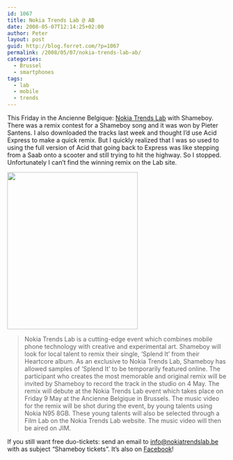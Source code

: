 ```yaml
---
id: 1067
title: Nokia Trends Lab @ AB
date: 2008-05-07T12:14:25+02:00
author: Peter
layout: post
guid: http://blog.forret.com/?p=1067
permalink: /2008/05/07/nokia-trends-lab-ab/
categories:
  - Brussel
  - smartphones
tags:
  - lab
  - mobile
  - trends
---
```

This Friday in the Ancienne Belgique: [Nokia Trends Lab](http://www.nokiatrendslab.be/home.php) with Shameboy. There was a remix contest for a Shameboy song and it was won by Pieter Santens. I also downloaded the tracks last week and thought I&#8217;d use Acid Express to make a quick remix. But I quickly realized that I was so used to using the full version of Acid that going back to Express was like stepping from a Saab onto a scooter and still trying to hit the highway. So I stopped. Unfortunately I can&#8217;t find the winning remix on the Lab site.

<img loading="lazy" src="http://www.poeestemiekes.be/Shameboy.jpg" alt="" width="300" height="360" /> 

> Nokia Trends Lab is a cutting-edge event which combines mobile phone technology with creative and experimental art. Shameboy will look for local talent to remix their single, ‘Splend It’ from their Heartcore album. As an exclusive to Nokia Trends Lab, Shameboy has allowed samples of ‘Splend It’ to be temporarily featured online. The participant who creates the most memorable and original remix will be invited by Shameboy to record the track in the studio on 4 May. The remix will debute at the Nokia Trends Lab event which takes place on Friday 9 May at the Ancienne Belgique in Brussels. The music video for the remix will be shot during the event, by young talents using Nokia N95 8GB. These young talents will also be selected through a Film Lab on the Nokia Trends Lab website. The music video will then be aired on JIM.

If you still want free duo-tickets: send an email to info@nokiatrendslab.be with as subject &#8220;Shameboy tickets&#8221;. It&#8217;s also on [Facebook](http://www.facebook.com/event.php?eid=12733928014)!